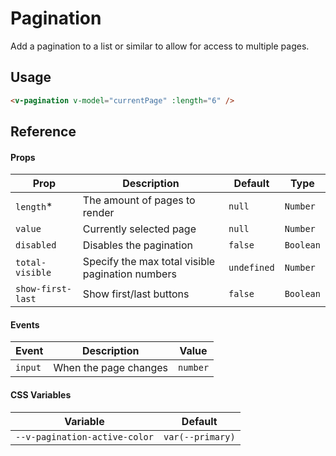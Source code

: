 # Pagination

Add a pagination to a list or similar to allow for access to multiple pages.

## Usage

```html
<v-pagination v-model="currentPage" :length="6" />
```

## Reference

#### Props

| Prop              | Description                                      | Default     | Type      |
| ----------------- | ------------------------------------------------ | ----------- | --------- |
| `length`\*        | The amount of pages to render                    | `null`      | `Number`  |
| `value`           | Currently selected page                          | `null`      | `Number`  |
| `disabled`        | Disables the pagination                          | `false`     | `Boolean` |
| `total-visible`   | Specify the max total visible pagination numbers | `undefined` | `Number`  |
| `show-first-last` | Show first/last buttons                          | `false`     | `Boolean` |

#### Events

| Event   | Description           | Value    |
| ------- | --------------------- | -------- |
| `input` | When the page changes | `number` |

#### CSS Variables

| Variable                      | Default          |
| ----------------------------- | ---------------- |
| `--v-pagination-active-color` | `var(--primary)` |
